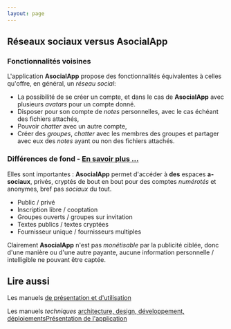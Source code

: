```yaml
---
layout: page
---
```


## Réseaux sociaux versus AsocialApp 
### Fonctionnalités voisines
L'application **AsocialApp** propose des fonctionnalités équivalentes à celles qu'offre, en général, un _réseau social_:
- La possibilité de se créer un compte, et dans le cas de **AsocialApp** avec plusieurs _avatars_ pour un compte donné.
- Disposer pour son compte de _notes_ personnelles, avec le cas échéant des fichiers attachés,
- Pouvoir _chatter_ avec un autre compte,
- Créer des _groupes_, _chatter_ avec les membres des groupes et partager avec eux des _notes_ ayant ou non des fichiers attachés.

### Différences de fond - [En savoir plus ...](/differences.html)
Elles sont importantes : **AsocialApp** permet d'accéder à **des** espaces **a-sociaux**, privés, cryptés de bout en bout pour des comptes _numérotés_ et anonymes, bref pas _sociaux_ du tout. 
- Public / privé
- Inscription libre / cooptation
- Groupes ouverts / groupes sur invitation
- Textes publics / textes cryptées
- Fournisseur unique / fournisseurs multiples

Clairement **AsocialApp** n'est pas _monétisable_ par la publicité ciblée, donc d'une manière ou d'une autre payante, aucune information personnelle / intelligible ne pouvant être captée.

## Lire aussi
Les manuels [de présentation et d'utilisation](/application.html)

Les manuels _techniques_ [architecture, design, développement, déploiementsPrésentation de l'application](/design.html)
